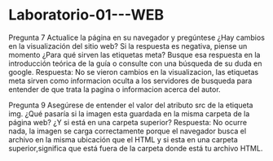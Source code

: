 # Laboratorio-01---WEB
Pregunta 7
Actualice la página en su navegador y pregúntese ¿Hay cambios en la visualización del sitio web? Si la
respuesta es negativa, piense un momento ¿Para qué sirven las etiquetas meta? Busque esa respuesta en la
introducción teórica de la guía o consulte con una búsqueda de su duda en google.
Respuesta: No se vieron cambios en la visualizacion, las etiquetas meta sirven como informacion oculta a los servidores de busqueda para entender de que trata la pagina o informacion acerca del autor.

Pregunta 9
Asegúrese de entender el valor del atributo src de la etiqueta img. ¿Qué pasaría si la imagen esta guardada
en la misma carpeta de la página web? ¿Y si está en una carpeta superior? 
Respuesta: No ocurre nada, la imagen se carga correctamente porque el navegador busca el archivo en la misma ubicación que el HTML y si esta en una carpeta superior,significa que está fuera de la carpeta donde está tu archivo HTML.
